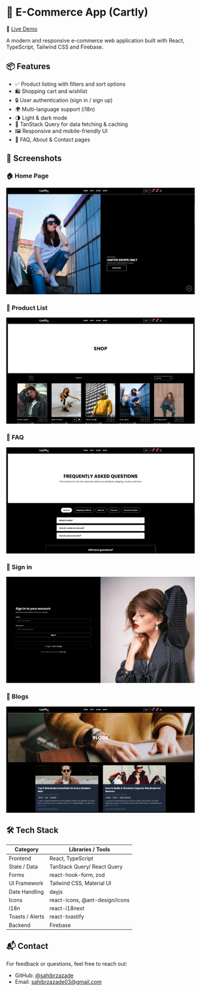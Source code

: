 # 🛒 E-Commerce App (Cartly)

🔗 [Live Demo](https://e-commerce-cartly.vercel.app/)

A modern and responsive e-commerce web application built with React, TypeScript, Tailwind CSS and Firebase.

## 📦 Features

- ✅ Product listing with filters and sort options
- 🛍️ Shopping cart and wishlist
- 🔒 User authentication (sign in / sign up)
- 🌍 Multi-language support (i18n)
- 🌗 Light & dark mode
- 🧠 TanStack Query for data fetching & caching
- 🖼️ Responsive and mobile-friendly UI
- 📄 FAQ, About & Contact pages

## 📸 Screenshots

### 🏠 Home Page
![Homepage](screenshots/home.png)

### 🛒 Product List
![Product List](screenshots/shop.png)

### 👤 FAQ
![FAQ](screenshots/faq.png)

### 🔐 Sign in
![Sign in](screenshots/login.png)

### 📝 Blogs
![Blogs](screenshots/blogs.png)

## 🛠️ Tech Stack

| Category          | Libraries / Tools                          |
|------------------|---------------------------------------------|
| Frontend         | React, TypeScript                          |
| State / Data     | TanStack Query/ React Query                |
| Forms            | react-hook-form, zod                       |
| UI Framework     | Tailwind CSS, Material UI                  |
| Date Handling    | dayjs                                      |
| Icons            | react-icons, @ant-design/icons             |
| i18n             | react-i18next                              |
| Toasts / Alerts  | react-toastify                             |
| Backend          | Firebase                                    |

## 📬 Contact

For feedback or questions, feel free to reach out:

- GitHub: [@sahibrzazade](https://github.com/sahibrzazade)
- Email: sahibrzazade03@gmail.com

